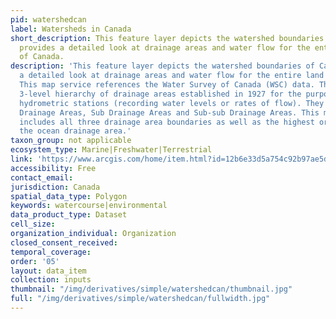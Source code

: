 ```yaml
---
pid: watershedcan
label: Watersheds in Canada
short_description: This feature layer depicts the watershed boundaries of Canada and
  provides a detailed look at drainage areas and water flow for the entire land mass
  of Canada.
description: 'This feature layer depicts the watershed boundaries of Canada and provides
  a detailed look at drainage areas and water flow for the entire land mass of Canada.
  This map service references the Water Survey of Canada (WSC) data. The WSC has a
  3-level hierarchy of drainage areas established in 1927 for the purpose of managing
  hydrometric stations (recording water levels or rates of flow). They are: Major
  Drainage Areas, Sub Drainage Areas and Sub-sub Drainage Areas. This map service
  includes all three drainage area boundaries as well as the highest order boundary,
  the ocean drainage area.'
taxon_group: not applicable
ecosystem_type: Marine|Freshwater|Terrestrial
link: 'https://www.arcgis.com/home/item.html?id=12b6e33d5a754c92b97ae5d0fed6940a '
accessibility: Free
contact_email: 
jurisdiction: Canada
spatial_data_type: Polygon
keywords: watercourse|environmental
data_product_type: Dataset
cell_size: 
organization_individual: Organization
closed_consent_received: 
temporal_coverage: 
order: '05'
layout: data_item
collection: inputs
thumbnail: "/img/derivatives/simple/watershedcan/thumbnail.jpg"
full: "/img/derivatives/simple/watershedcan/fullwidth.jpg"
---
```

